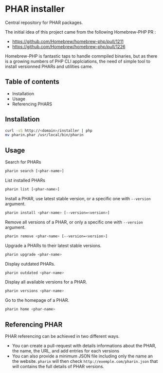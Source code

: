 # PHAR installer

Central repository for PHAR packages.

The initial idea of this project came from the following Homebrew-PHP PR :
* https://github.com/Homebrew/homebrew-php/pull/1211
* https://github.com/Homebrew/homebrew-php/pull/1226

Homebrew-PHP is fantastic taps to handle commpiled binaries, but as there is a growing numbers of PHP CLI applciations, the need of simple tool to install versionned PHARs and utilities came.

## Table of contents

* Installation
* Usage
* Referencing PHARS

## Installation

```sh
curl -sS http://<domain>/installer | php
mv pharin.phar /usr/local/bin/pharin
```

## Usage

Search for PHARs

```sh
pharin search [<phar-name>]
```

List installed PHARs

```sh
pharin list [<phar-name>]
```

Install a PHAR, use latest stable version, or a specific one with `--version` argument.

```sh
pharin install <phar-name> [--version=<version>]
```

Remove all versions of a PHAR, or only a specific one with `--version` argument.

```sh
pharin remove <phar-name> [--version=<version>]
```

Upgrade a PHARs to their latest stable versions.

```sh
pharin upgrade <phar-name>
```

Display outdated PHARs.

```sh
pharin outdated <phar-name>
```

Display all available versions for a PHAR.

```sh
pharin versions <phar-name>
```

Go to the homepage of a PHAR.

```sh
pharin home <phar-name>
```

## Referencing PHAR

PHAR referencing can be achieved in two different ways.
* You can create a pull-request with details informations about the PHAR, the name, the URL, and add entries for each versions
* You can also provide a minimum JSON file including only the name an the website. `pharin` will then check `http://exemple.com/pharin.json` that will contains the full details of PHAR versions.
